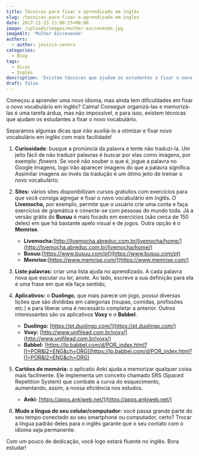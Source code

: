 ```yaml
---
title: Técnicas para fixar o aprendizado em inglês
slug: /tecnicas-para-fixar-o-aprendizado-em-ingles
date: 2017-11-23 13:00:23+00:00
image: /uploads/images/mulher-escrevendo.jpg
imageAlt: 'Mulher Escrevendo'
authors:
  - author: jessica-severo
categories:
  - Blog
tags:
  - dicas
  - Inglês
description: 'Existem técnicas que ajudam os estudantes a fixar o novo vocabulário'
draft: false
---
```


Começou a aprender uma novo idioma, mas ainda tem dificuldades em fixar o novo
vocabulário em inglês? Calma! Conseguir organizá-las e memorizá-las é uma tarefa
árdua, mas não impossível, e para isso, existem técnicas que ajudam os
estudantes a fixar o novo vocabulário.

Separamos algumas dicas que irão auxiliá-lo a otimizar e fixar novo vocabulário
em inglês com mais facilidade!

1. **Curiosidade**: busque a pronúncia da palavra e tente não traduzi-la. Um
jeito fácil de não traduzir palavras é buscar por elas como imagens, por
exemplo: _flowers_. Se você não souber o que é, jogue a palavra no Google
Imagens, logo irão aparecer imagens do que a palavra significa. Assimilar
imagens ao invés da tradução é um ótimo jeito de treinar o novo vocabulário;

2. **Sites:** vários sites disponibilizam cursos gratuitos com exercícios para
que você consiga agregar e fixar o novo vocabulário em inglês. O
**Livemocha,** por exemplo, permite que o usuário crie uma conta e faça
exercícios de gramática e conecte-se com pessoas do mundo toda. Já a versão
grátis do **Busuu** é mais focado em exercícios (são cerca de 150 deles) em
que há bastante apelo visual e de jogos. Outra opção é o **Memrise**.

   - **Livemocha:**[http://livemocha.abreduc.com.br/livemocha/home/](http://livemocha.abreduc.com.br/livemocha/home/)
   - **Busuu:**[https://www.busuu.com/pt](https://www.busuu.com/pt)
   - **Memrise:**[https://www.memrise.com/](https://www.memrise.com/)

3. **Liste palavras:** criar uma lista ajuda no aprendizado. A cada palavra
nova que escutar ou ler, anote. Ao lado, escreve a sua definição para ela e
uma frase em que ela faça sentido;

4. **Aplicativos:** o **Duolingo**, que mais parece um jogo, possui diversas
lições que são divididas em categorias (roupas, comidas, profissões etc.) e
para liberar uma é necessário completar a anterior. Outros interessantes são
os aplicativos **Voxy** e o **Babbel**.

   - **Duolingo:** [https://pt.duolingo.com/](https://pt.duolingo.com/)
   - **Voxy:** [http://www.unifilead.com.br/voxy/](http://www.unifilead.com.br/voxy/)
   - **Babbel:** [https://lp.babbel.com/d/POR_index.html?l1=POR&l2=ENG&ch=ORG](https://lp.babbel.com/d/POR_index.html?l1=POR&l2=ENG&ch=ORG)

5. **Cartões de memória:** o aplicatio Anki ajuda a memorizar qualquer coisa
mais facilmente. Ele implementa um conceito chamado SRS (Spaced Repetition
System) que combate a curva do esquecimento, aumentando, assim, a nossa
eficiência nos estudos.

   - **Anki:** [https://apps.ankiweb.net/](https://apps.ankiweb.net/)

6. **Mude a língua do seu celular/computador:** você passa grande parte do seu
tempo conectado ao seu smartphone ou computador, certo? Trocar a língua
padrão deles para o inglês garante que o seu contato com o idioma seja
permanente.

Com um pouco de dedicação, você logo estará fluente no inglês. Bora estudar!
